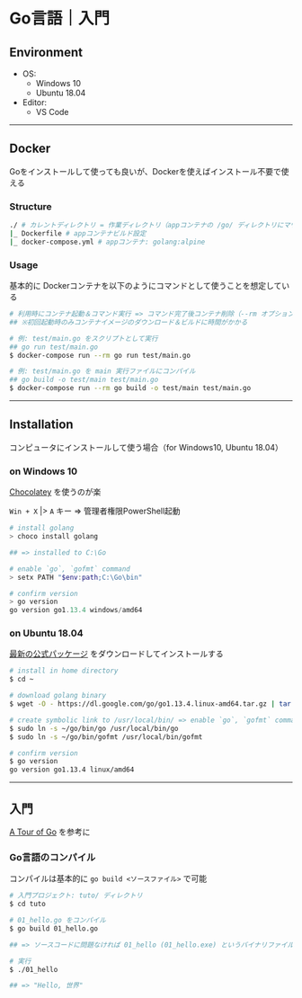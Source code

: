 # Go言語｜入門

## Environment

- OS:
    - Windows 10
    - Ubuntu 18.04
- Editor:
    - VS Code

***

## Docker

Goをインストールして使っても良いが、Dockerを使えばインストール不要で使える

### Structure
```bash
./ # カレントディレクトリ = 作業ディレクトリ（appコンテナの /go/ ディレクトリにマウントされる）
|_ Dockerfile # appコンテナビルド設定
|_ docker-compose.yml # appコンテナ: golang:alpine
```

### Usage
基本的に Dockerコンテナを以下のようにコマンドとして使うことを想定している

```bash
# 利用時にコンテナ起動＆コマンド実行 => コマンド完了後コンテナ削除（--rm オプション）
## ※初回起動時のみコンテナイメージのダウンロード＆ビルドに時間がかかる

# 例: test/main.go をスクリプトとして実行
## go run test/main.go
$ docker-compose run --rm go run test/main.go

# 例: test/main.go を main 実行ファイルにコンパイル
## go build -o test/main test/main.go
$ docker-compose run --rm go build -o test/main test/main.go
```

***

## Installation

コンピュータにインストールして使う場合（for Windows10, Ubuntu 18.04）

### on Windows 10
[Chocolatey](https://chocolatey.org/) を使うのが楽

`Win + X` |> `A` キー => 管理者権限PowerShell起動

```powershell
# install golang
> choco install golang

## => installed to C:\Go

# enable `go`, `gofmt` command
> setx PATH "$env:path;C:\Go\bin"

# confirm version
> go version
go version go1.13.4 windows/amd64
```

### on Ubuntu 18.04
[最新の公式パッケージ](https://golang.org/dl/) をダウンロードしてインストールする

```bash
# install in home directory
$ cd ~

# download golang binary
$ wget -O - https://dl.google.com/go/go1.13.4.linux-amd64.tar.gz | tar zxvf -

# create symbolic link to /usr/local/bin/ => enable `go`, `gofmt` command
$ sudo ln -s ~/go/bin/go /usr/local/bin/go
$ sudo ln -s ~/go/bin/gofmt /usr/local/bin/gofmt

# confirm version
$ go version
go version go1.13.4 linux/amd64
```

***

## 入門

[A Tour of Go](https://go-tour-jp.appspot.com/list) を参考に

### Go言語のコンパイル
コンパイルは基本的に `go build <ソースファイル>` で可能

```bash
# 入門プロジェクト: tuto/ ディレクトリ
$ cd tuto

# 01_hello.go をコンパイル
$ go build 01_hello.go

## => ソースコードに問題なければ 01_hello (01_hello.exe) というバイナリファイルが生成される

# 実行
$ ./01_hello

## => "Hello, 世界"
```
